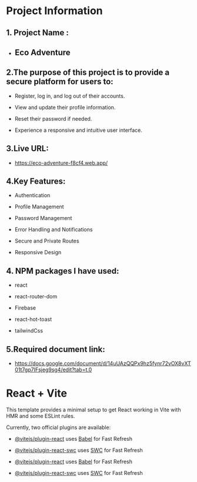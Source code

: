 # Project Information

## 1. Project Name :

- ## Eco Adventure

## 2.The purpose of this project is to provide a secure platform for users to:

- Register, log in, and log out of their accounts.

- View and update their profile information.

- Reset their password if needed.

- Experience a responsive and intuitive user interface.

## 3.Live URL:

- https://eco-adventure-f8cf4.web.app/

## 4.Key Features:

- Authentication

- Profile Management

- Password Management

- Error Handling and Notifications

- Secure and Private Routes

- Responsive Design

## 4. NPM packages I have used:

- react

- react-router-dom

- Firebase

- react-hot-toast

- tailwindCss

## 5.Required document link:

- https://docs.google.com/document/d/14uUAzQQPx9hz5fynr72vOX8vXT01t7gp7IFsjeg9sg4/edit?tab=t.0

# React + Vite

This template provides a minimal setup to get React working in Vite with HMR and some ESLint rules.

Currently, two official plugins are available:

- [@vitejs/plugin-react](https://github.com/vitejs/vite-plugin-react/blob/main/packages/plugin-react/README.md) uses [Babel](https://babeljs.io/) for Fast Refresh
- [@vitejs/plugin-react-swc](https://github.com/vitejs/vite-plugin-react-swc) uses [SWC](https://swc.rs/) for Fast Refresh

- [@vitejs/plugin-react](https://github.com/vitejs/vite-plugin-react/blob/main/packages/plugin-react/README.md) uses [Babel](https://babeljs.io/) for Fast Refresh
- [@vitejs/plugin-react-swc](https://github.com/vitejs/vite-plugin-react-swc) uses [SWC](https://swc.rs/) for Fast Refresh
